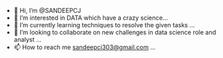 - 👋 Hi, I’m @SANDEEPCJ
- 👀 I’m interested in DATA which have a crazy science...
- 🌱 I’m currently learning techniques to resolve the given tasks ...
- 💞️ I’m looking to collaborate on new challenges in data science role and analyst  ...
- 📫 How to reach me <sandeepcj303@gmail.com> ...

<!---
SANDEEPCJ/SANDEEPCJ is a ✨ special ✨ repository because its `README.md` (this file) appears on your GitHub profile.
You can click the Preview link to take a look at your changes.
--->
